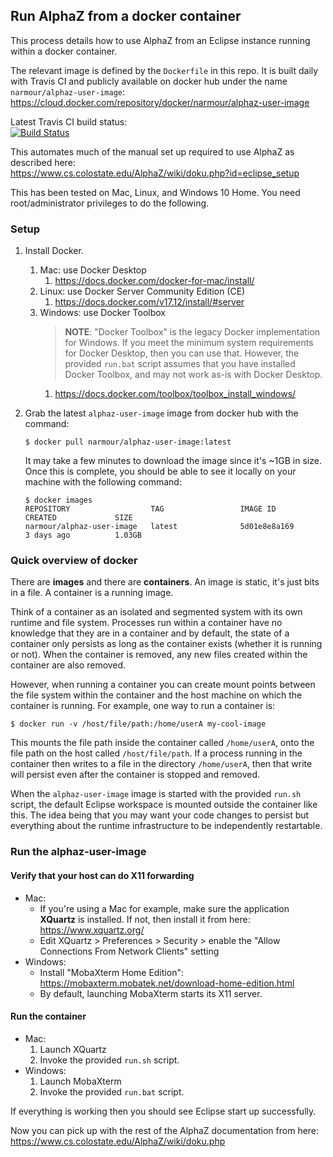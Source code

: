 ## Run AlphaZ from a docker container

This process details how to use AlphaZ from an Eclipse instance running within a docker container.  

The relevant image is defined by the `Dockerfile` in this repo.  It is built daily with Travis CI and publicly available on docker hub under the name `narmour/alphaz-user-image`:  
https://cloud.docker.com/repository/docker/narmour/alphaz-user-image

Latest Travis CI build status:  
[![Build Status](https://travis-ci.org/lnarmour/alphaz-user-image.svg?branch=master)](https://travis-ci.org/lnarmour/alphaz-user-image)

This automates much of the manual set up required to use AlphaZ as described here:  
https://www.cs.colostate.edu/AlphaZ/wiki/doku.php?id=eclipse_setup

This has been tested on Mac, Linux, and Windows 10 Home. You need root/administrator privileges to do the following.

### Setup

1. Install Docker.
    1. Mac: use Docker Desktop
        1. https://docs.docker.com/docker-for-mac/install/
    1. Linux: use Docker Server Community Edition (CE)
        1. https://docs.docker.com/v17.12/install/#server
    1. Windows: use Docker Toolbox
        > **NOTE**: "Docker Toolbox" is the legacy Docker implementation for Windows. If you meet the minimum system requirements for Docker Desktop, then you can use that.  However, the provided `run.bat` script assumes that you have installed Docker Toolbox, and may not work as-is with Docker Desktop.  
        1. https://docs.docker.com/toolbox/toolbox_install_windows/
3. Grab the latest `alphaz-user-image` image from docker hub with the command:
   ``` 
   $ docker pull narmour/alphaz-user-image:latest
   ```
   
   It may take a few minutes to download the image since it's ~1GB in size.  Once this is complete, you should be able to see it locally on your machine with the following command:
   ``` 
   $ docker images
   REPOSITORY                  TAG                 IMAGE ID            CREATED             SIZE
   narmour/alphaz-user-image   latest              5d01e8e8a169        3 days ago          1.03GB
   ``` 

### Quick overview of docker

There are **images** and there are **containers**. An image is static, it's just bits in a file. A container is a running image.

Think of a container as an isolated and segmented system with its own runtime and file system.  Processes run within a container have no knowledge that they are in a container and by default, the state of a container only persists as long as the container exists (whether it is running or not).  When the container is removed, any new files created within the container are also removed.

However, when running a container you can create mount points between the file system within the container and the host machine on which the container is running. For example, one way to run a container is:
```
$ docker run -v /host/file/path:/home/userA my-cool-image
```  

This mounts the file path inside the container called `/home/userA`, onto the file path on the host called `/host/file/path`.  If a process running in the container then writes to a file in the directory `/home/userA`, then that write will persist even after the container is stopped and removed.

When the `alphaz-user-image` image is started with the provided `run.sh` script, the default Eclipse workspace is mounted outside the container like this. The idea being that you may want your code changes to persist but everything about the runtime infrastructure to be independently restartable.


### Run the alphaz-user-image

#### Verify that your host can do X11 forwarding

* Mac: 
  * If you're using a Mac for example, make sure the application **XQuartz** is installed.  If not, then install it from here: https://www.xquartz.org/
  * Edit XQuartz > Preferences > Security > enable the "Allow Connections From Network Clients" setting 
* Windows:
  * Install "MobaXterm Home Edition": https://mobaxterm.mobatek.net/download-home-edition.html
  * By default, launching MobaXterm starts its X11 server. 


#### Run the container

* Mac:
    1. Launch XQuartz
    1. Invoke the provided `run.sh` script.
* Windows:
    1. Launch MobaXterm
    1. Invoke the provided `run.bat` script.
    
If everything is working then you should see Eclipse start up successfully.

Now you can pick up with the rest of the AlphaZ documentation from here:  
https://www.cs.colostate.edu/AlphaZ/wiki/doku.php 
